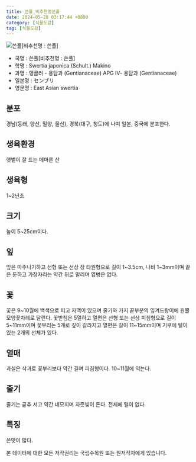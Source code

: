 ```yaml
---
title: 쓴풀_비추천명쓴풀
date: 2024-05-28 03:17:44 +0800
category: [식물도감]
tag: [식물도감]
---
```




![쓴풀[비추천명 : 쓴풀]](/fileUpload/plants/basic/Gentianaceae/Swertia/P000003010/P000003010_220206_1_th2.jpg)
- 국명 : 쓴풀[비추천명 : 쓴풀]
- 학명 : Swertia japonica (Schult.) Makino
- 과명 : 앵글러 - 용담과 (Gentianaceae) APG Ⅳ- 용담과 (Gentianaceae)
- 일본명 : センブリ
- 영문명 : East Asian swertia


## 분포
경남(동래, 양산, 밀양, 울산), 경북(대구, 청도)에 나며 일본, 중국에 분포한다.
## 생육환경
햇볕이 잘 드는 메마른 산
## 생육형
1~2년초
## 크기
높이 5~25cm이다. 
## 잎
잎은 마주나기하고 선형 또는 선상 장 타원형으로 길이 1~3.5cm, 나비 1~3mm이며 끝은 둔하고 가장자리는 약간 뒤로 말리며 엽병은 없다.
## 꽃
꽃은 9~10월에 백색으로 피고 자맥이 있으며 줄기와 가지 끝부분의 잎겨드랑이에 원뿔모양꽃차례로 달린다. 꽃받침은 5열하고 열편은 선형 또는 선상 피침형으로 길이 5~11mm이며 꽃부리는 5개로 깊이 갈라지고 열편은 길이 11~15mm이며 기부에 털이 있는 2개의 선체가 있다.
## 열매
과실은 삭과로 꽃부리보다 약간 길며 피침형이다. 10~11월에 익는다. 
## 줄기
줄기는 곧추 서고 약간 네모지며 자줏빛이 돈다. 전체에 털이 없다.
## 특징
쓴맛이 많다.






본 데이터에 대한 모든 저작권리는 국립수목원 또는 원저작자에게 있습니다.
